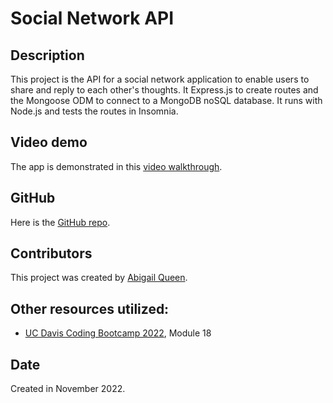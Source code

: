 # Social Network API

## Description
This project is the API for a social network application to enable users to share and reply to each other's thoughts. It Express.js to create routes and the Mongoose ODM to connect to a MongoDB noSQL database. It runs with Node.js and tests the routes in Insomnia.

## Video demo
The app is demonstrated in this [video walkthrough](link).

## GitHub
Here is the [GitHub repo](https://github.com/Abi-Queen/social-network-API). 

## Contributors
This project was created by [Abigail Queen](https://github.com/Abi-Queen.git).

## Other resources utilized:
- [UC Davis Coding Bootcamp 2022](https://bootcamp.ucdavis.edu/), Module 18

## Date
Created in November 2022.